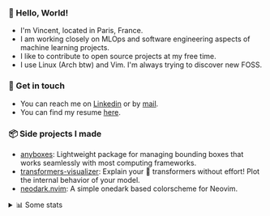 ### 👋 Hello, World!

- I'm Vincent, located in Paris, France.
- I am working closely on MLOps and software engineering aspects of machine learning projects.
- I like to contribute to open source projects at my free time.
- I use Linux (Arch btw) and Vim. I'm always trying to discover new FOSS.

### 🔗 Get in touch

- You can reach me on [Linkedin](https://www.linkedin.com/in/vincent-duchauffour-3a9641155/) or by [mail](mailto:vincent.duchauffour@proton.me).
- You can find my resume [here](https://raw.githubusercontent.com/VDuchauffour/resume/main/resume.pdf).

### 📦 Side projects I made

- [anyboxes](https://github.com/VDuchauffour/anyboxes): Lightweight package for managing bounding boxes that works seamlessly with most computing frameworks.
- [transformers-visualizer](https://github.com/VDuchauffour/transformers-visualizer): Explain your 🤗 transformers without effort! Plot the internal behavior of your model. 
- [neodark.nvim](https://github.com/VDuchauffour/neodark.nvim): A simple onedark based colorscheme for Neovim.

<details><summary>📊 Some stats</summary>  
  
<p align="center">
  <img alt="VDuchauffour's github stats" src="https://github-readme-stats.vercel.app/api?username=VDuchauffour&include_all_commits=true&show_icons=true&theme=react"/>
  <br />
  <img alt="VDuchauffour's streak stats" src="https://streak-stats.demolab.com?user=VDuchauffour&theme=react"/>
  <br />
  <img alt="VDuchauffour's language stats" src="https://github-readme-stats.vercel.app/api/top-langs/?username=VDuchauffour&count_private=true&include_all_commits=true&show_icons=true&layout=compact&theme=react"/>
  <!--   <br />
  <img alt="VDuchauffour's Wakatime stats" src="https://github-readme-stats.vercel.app/api/wakatime?username=VDuchauffour&theme=react"/> -->
</p>

#### 🧭 Wakatime stats
<!--START_SECTION:waka-->
![Code Time](http://img.shields.io/badge/Code%20Time-953%20hrs%206%20mins-blue)

![Lines of code](https://img.shields.io/badge/From%20Hello%20World%20I%27ve%20Written-1.3%20million%20lines%20of%20code-blue)

**🐱 My GitHub Data** 

> 📦 978.6 kB Used in GitHub's Storage 
 > 
> 🏆 1,694 Contributions in the Year 2023
 > 
> 🚫 Not Opted to Hire
 > 
> 📜 9 Public Repositories 
 > 
> 🔑 1 Private Repositories 
 > 
**I'm a Night 🦉** 

```text
🌞 Morning                34 commits          █░░░░░░░░░░░░░░░░░░░░░░░░   05.80 % 
🌆 Daytime                188 commits         ████████░░░░░░░░░░░░░░░░░   32.08 % 
🌃 Evening                238 commits         ██████████░░░░░░░░░░░░░░░   40.61 % 
🌙 Night                  126 commits         █████░░░░░░░░░░░░░░░░░░░░   21.50 % 
```
📅 **I'm Most Productive on Wednesday** 

```text
Monday                   104 commits         ████░░░░░░░░░░░░░░░░░░░░░   17.75 % 
Tuesday                  51 commits          ██░░░░░░░░░░░░░░░░░░░░░░░   08.70 % 
Wednesday                147 commits         ██████░░░░░░░░░░░░░░░░░░░   25.09 % 
Thursday                 109 commits         █████░░░░░░░░░░░░░░░░░░░░   18.60 % 
Friday                   60 commits          ███░░░░░░░░░░░░░░░░░░░░░░   10.24 % 
Saturday                 31 commits          █░░░░░░░░░░░░░░░░░░░░░░░░   05.29 % 
Sunday                   84 commits          ████░░░░░░░░░░░░░░░░░░░░░   14.33 % 
```


📊 **This Week I Spent My Time On** 

```text
💬 Programming Languages: 
Python                   37 hrs 40 mins      ████████████████████████░   97.01 % 
INI                      18 mins             ░░░░░░░░░░░░░░░░░░░░░░░░░   00.78 % 
Bash                     14 mins             ░░░░░░░░░░░░░░░░░░░░░░░░░   00.64 % 
Markdown                 14 mins             ░░░░░░░░░░░░░░░░░░░░░░░░░   00.61 % 
GDScript                 4 mins              ░░░░░░░░░░░░░░░░░░░░░░░░░   00.18 % 
```


 Last Updated on 18/09/2023 00:34:23 UTC
<!--END_SECTION:waka-->
</details>

